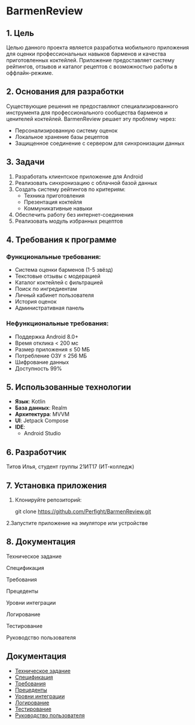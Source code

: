 # BarmenReview

## 1. Цель
Целью данного проекта является разработка мобильного приложения для оценки профессиональных навыков барменов и качества приготовленных коктейлей. Приложение предоставляет систему рейтингов, отзывов и каталог рецептов с возможностью работы в оффлайн-режиме.

## 2. Основания для разработки
Существующие решения не предоставляют специализированного инструмента для профессионального сообщества барменов и ценителей коктейлей. BarmenReview решает эту проблему через:
- Персонализированную систему оценок
- Локальное хранение базы рецептов
- Защищенное соединение с сервером для синхронизации данных

## 3. Задачи
1. Разработать клиентское приложение для Android
2. Реализовать синхронизацию с облачной базой данных
3. Создать систему рейтингов по критериям:
   - Техника приготовления
   - Презентация коктейля
   - Коммуникативные навыки
4. Обеспечить работу без интернет-соединения
5. Реализовать модуль избранных рецептов

## 4. Требования к программе

### Функциональные требования:
- Система оценки барменов (1-5 звёзд)
- Текстовые отзывы с модерацией
- Каталог коктейлей с фильтрацией
- Поиск по ингредиентам
- Личный кабинет пользователя
- История оценок
- Административная панель

### Нефункциональные требования:
- Поддержка Android 8.0+
- Время отклика < 200 мс
- Размер приложения ≤ 50 МБ
- Потребление ОЗУ ≤ 256 МБ
- Шифрование данных
- Доступность 99%

## 5. Использованные технологии
- **Язык**: Kotlin
- **База данных**: Realm
- **Архитектура**: MVVM
- **UI**: Jetpack Compose
- **IDE**:
  - Android Studio



## 6. Разработчик
Титов Илья, студент группы 21ИТ17 (ИТ-колледж)

## 7. Установка приложения
1. Клонируйте репозиторий:

   git clone https://github.com/Perfight/BarmenReview.git

2.Запустите приложение на эмуляторе или устройстве

## 8. Документация
Техническое задание

Спецификация

Требования

Прецеденты

Уровни интеграции

Логирование

Тестирование

Руководство пользователя


## Документация
- [Техническое задание](/docs/SRS.md)
- [Спецификация](/docs/specification.md)
- [Требования](/docs/requirements.md)
- [Прецеденты](/docs/use_cases.md)
- [Уровни интеграции](/docs/integration.md)
- [Логирование](/docs/logging.md)
- [Тестирование](/docs/testing.md)
- [Руководство пользователя](/docs/user_manual.md)
